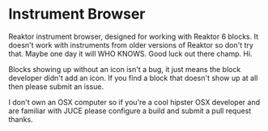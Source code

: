 # Instrument Browser

Reaktor instrument browser, designed for working with Reaktor 6 blocks. It doesn't work with instruments from older versions of Reaktor so don't try that. Maybe one day it will WHO KNOWS. Good luck out there champ. Hi.

Blocks showing up without an icon isn't a bug, it just means the block developer didn't add an icon. If you find a block that doesn't show up at all then please submit an issue.

I don't own an OSX computer so if you're a cool hipster OSX developer and are familiar with JUCE please configure a build and submit a pull request thanks.